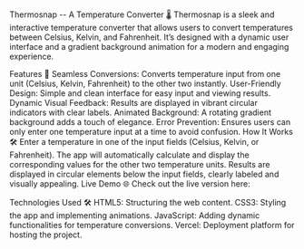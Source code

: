 Thermosnap -- A Temperature Converter 🌡️
Thermosnap is a sleek and interactive temperature converter that allows users to convert temperatures between Celsius, Kelvin, and Fahrenheit. It’s designed with a dynamic user interface and a gradient background animation for a modern and engaging experience.

Features 🚀
Seamless Conversions: Converts temperature input from one unit (Celsius, Kelvin, Fahrenheit) to the other two instantly.
User-Friendly Design: Simple and clean interface for easy input and viewing results.
Dynamic Visual Feedback: Results are displayed in vibrant circular indicators with clear labels.
Animated Background: A rotating gradient background adds a touch of elegance.
Error Prevention: Ensures users can only enter one temperature input at a time to avoid confusion.
How It Works 🛠️
Enter a temperature in one of the input fields (Celsius, Kelvin, or Fahrenheit).
The app will automatically calculate and display the corresponding values for the other two temperature units.
Results are displayed in circular elements below the input fields, clearly labeled and visually appealing.
Live Demo 🌐
Check out the live version here: 

Technologies Used 🛠️
HTML5: Structuring the web content.
CSS3: Styling the app and implementing animations.
JavaScript: Adding dynamic functionalities for temperature conversions.
Vercel: Deployment platform for hosting the project.
